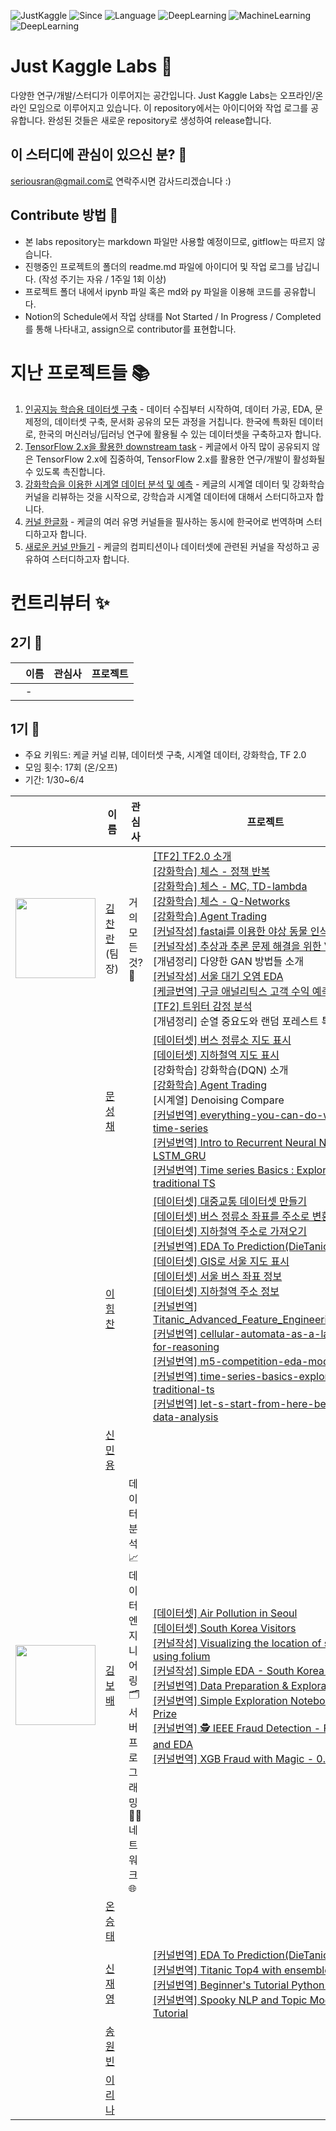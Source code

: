 ![JustKaggle](https://img.shields.io/badge/Community-JustKaggle-ff69b4.svg)
![Since](https://img.shields.io/badge/Since-2020-blueviolet.svg)
![Language](https://img.shields.io/badge/Language-Python-blue.svg)
![DeepLearning](https://img.shields.io/badge/Interest-Kaggle-9cf.svg)
![MachineLearning](https://img.shields.io/badge/Interest-MachineLearning-red.svg)
![DeepLearning](https://img.shields.io/badge/Interest-DeepLearning-red.svg)

# Just Kaggle Labs 🍦
다양한 연구/개발/스터디가 이루어지는 공간입니다. Just Kaggle Labs는 오프라인/온라인 모임으로 이루어지고 있습니다. 이 repository에서는 아이디어와 작업 로그를 공유합니다. 완성된 것들은 새로운 repository로 생성하여 release합니다.

## 이 스터디에 관심이 있으신 분? 🦄
seriousran@gmail.com로 연락주시면 감사드리겠습니다 :)

## Contribute 방법 🏃
- 본 labs repository는 markdown 파일만 사용할 예정이므로, gitflow는 따르지 않습니다.
- 진행중인 프로젝트의 폴더의 readme.md 파일에 아이디어 및 작업 로그를 남깁니다. (작성 주기는 자유 / 1주일 1회 이상)
- 프로젝트 폴더 내에서 ipynb 파일 혹은 md와 py 파일을 이용해 코드를 공유합니다.
- Notion의 Schedule에서 작업 상태를 Not Started / In Progress / Completed 를 통해 나타내고, assign으로 contributor를 표현합니다.

# 지난 프로젝트들 📚
1. [인공지능 학습용 데이터셋 구축](1_part/1_00_dataset_project.md) - 데이터 수집부터 시작하여, 데이터 가공, EDA, 문제정의, 데이터셋 구축, 문서화 공유의 모든 과정을 거칩니다. 한국에 특화된 데이터로, 한국의 머신러닝/딥러닝 연구에 활용될 수 있는 데이터셋을 구축하고자 합니다.
2. [TensorFlow 2.x을 활용한 downstream task](1_part/2_00_tf2_project.md) - 케글에서 아직 많이 공유되지 않은 TensorFlow 2.x에 집중하여, TensorFlow 2.x를 활용한 연구/개발이 활성화될 수 있도록 촉진합니다.
3. [강화학습을 이용한 시계열 데이터 분석 및 예측](1_part/3_00_RL_project.md) - 케글의 시계열 데이터 및 강화학습 커널을 리뷰하는 것을 시작으로, 강학습과 시계열 데이터에 대해서 스터디하고자 합니다.
4. [커널 한글화](1_part/4_00_Kg_KOR_project.md) - 케글의 여러 유명 커널들을 필사하는 동시에 한국어로 번역하며 스터디하고자 합니다.
5. [새로운 커널 만들기](1_part/5_00_new_project.md) - 케글의 컴피티션이나 데이터셋에 관련된 커널을 작성하고 공유하여 스터디하고자 합니다.

# 컨트리뷰터 ✨
## 2기 🚀
|  | 이름 | 관심사 | 프로젝트 |
|---|------|-------|---------|
|   |  -  |    |   |
## 1기 🔰
- 주요 키워드: 케글 커널 리뷰, 데이터셋 구축, 시계열 데이터, 강화학습, TF 2.0
- 모임 횟수: 17회 (온/오프)
- 기간: 1/30~6/4

|  | 이름 | 관심사 | 프로젝트 |
|---|------|-------|---------|
|   <img src = "https://avatars1.githubusercontent.com/u/4317641?s=460&u=8d90f1833f528e5a62e26b7f6af5c9868d2820af&v=4" width="128px;"/>   |  [김찬란](https://github.com/seriousran) <br/> (팀장)    |  거의 모든 것? 🌌   | [\[TF2\] TF2.0 소개](1_part/2_01_tf2_introduction.md) <br/> [\[강화학습\] 체스 - 정책 반복](1_part/3_01_RL_Chess_1_Policy_Iteration.ipynb) <br/> [\[강화학습\] 체스 - MC, TD-lambda ](1_part/3_02_RL_Chess_2_model_free_methods.ipynb) <br/> [\[강화학습\] 체스 - Q-Networks](1_part/3_03_RL_Chess_3_q_networks.ipynb) <br/> [\[강화학습\] Agent Trading](1_part/3_04_RL_Agent_Trading.ipynb) <br/> [\[커널작성\] fastai를 이용한 야상 동물 인식](https://www.kaggle.com/seriousran/simple-starter-iwildcam-2020) <br/> [\[커널작성\] 추상과 추론 문제 해결을 위한 VAE](https://www.kaggle.com/seriousran/variational-autoencoder-abstraction-and-reasoning) <br/>  \[개념정리\] 다양한 GAN 방법들 소개 <br/> [\[커널작성\] 서울 대기 오염 EDA](https://www.kaggle.com/seriousran/eda-ing) <br/> [\[케글번역\] 구글 애널리틱스 고객 수익 예측](https://www.kaggle.com/seriousran/kr-base-model-v2-user-level-solution/) <br/> [\[TF2\] 트위터 감정 분석](https://www.kaggle.com/seriousran/twitter-sentiment-analysis-using-bert-in-tf-2)  <br/> \[개념정리\] 순열 중요도와 랜덤 포레스트 특징 중요도 |
|    |  [문성채](https://github.com/powersht22)    |    | [\[데이터셋\] 버스 정류소 지도 표시](https://github.com/Just-Kaggle/labs/blob/master/1_part/1_06_Gis_BusStation.ipynb) <br/> [\[데이터셋\] 지하철역 지도 표시](https://github.com/Just-Kaggle/labs/blob/master/1_part/1_06_Gis_SubwayStation.ipynb) <br/> \[강화학습\] 강화학습(DQN) 소개 <br/> [\[강화학습\] Agent Trading](https://github.com/Just-Kaggle/labs/blob/master/1_part/3_04_RL_Agent_Trading.ipynb) <br/> \[시계열\] Denoising Compare <br/> [\[커널번역\] everything-you-can-do-with-a-time-series](https://github.com/Just-Kaggle/labs/blob/master/1_part/4_09_Kg_kor_everything-you-can-do-with-a-time-series.ipynb) <br/> [\[커널번역\] Intro to Recurrent Neural Networks LSTM_GRU](https://github.com/Just-Kaggle/labs/blob/master/1_part/4_10_Kg_kor_intro-to-recurrent-neural-networks-lstm-gru.ipynb) <br/> [\[커널번역\] Time series Basics : Exploring traditional TS](https://github.com/Just-Kaggle/labs/blob/master/1_part/4_15_Kg_time-series-basics-exploring-traditional-ts.ipynb) <br/>   |   |
|    |  [이힘찬](https://github.com/ssilb4)    |    |   <!--1-->[\[데이터셋\] 대중교통 데이터셋 만들기](https://github.com/Just-Kaggle/labs/blob/master/1_part/1_04_public_transport_dataset.ipynb) <br/> <!--2-->[\[데이터셋\] 버스 정류소 좌표를 주소로 변환](https://github.com/Just-Kaggle/labs/blob/master/1_part/1_10_bus_coordinate_to_address.py) <br/> <!--3-->[\[데이터셋\] 지하철역 주소로 가져오기](https://github.com/Just-Kaggle/labs/blob/master/1_part/1_10_subway_address.py) <br/> <!--4-->[\[커널번역\] EDA To Prediction(DieTanic)](https://github.com/Just-Kaggle/labs/blob/master/1_part/4_06_Kg_EDA%20To%20Prediction(DieTanic).ipynb) <br/>  <!--5-->[\[데이터셋\] GIS로 서울 지도 표시](https://github.com/Just-Kaggle/labs/blob/master/1_part/1_07_Gis_seoul_gis_map.ipynb) <br/> <!--6-->[\[데이터셋\] 서울 버스 좌표 정보](https://github.com/Just-Kaggle/labs/blob/master/1_part/1_Gis_dataset/seoul_bus_coordinate.csv) <br/> <!--7-->[\[데이터셋\] 지하철역 주소 정보](https://github.com/Just-Kaggle/labs/blob/master/1_part/1_Gis_dataset/subway_addr_comp.csv) <br/> <!--8-->[\[커널번역\] Titanic_Advanced_Feature_Engineering_Tutorial](https://github.com/Just-Kaggle/labs/blob/master/1_part/4_08_Kg_Titanic_Advanced_Feature_Engineering_Tutorial.ipynb) <br/> <!--9-->[\[커널번역\] cellular-automata-as-a-language-for-reasoning](https://github.com/Just-Kaggle/labs/blob/master/1_part/4_10_Kg_cellular-automata-as-a-language-for-reasoning.ipynb) <br/> <!--10-->[\[커널번역\] m5-competition-eda-models](https://github.com/Just-Kaggle/labs/blob/master/1_part/4_11_Kg_m5-competition-eda-models.ipynb) <br/> <!--11-->[\[커널번역\] time-series-basics-exploring-traditional-ts](https://github.com/Just-Kaggle/labs/blob/master/1_part/4_15_Kg_time-series-basics-exploring-traditional-ts.ipynb) <br/> <!--12-->[\[커널번역\] let-s-start-from-here-beginners-data-analysis](https://github.com/Just-Kaggle/labs/blob/master/1_part/4_16_Kg_let-s-start-from-here-beginners-data-analysis.ipynb) <br/>  |  |
|    |  [신민용](https://github.com/minyong-shin)    |    |   |   |
| <img src = "https://avatars3.githubusercontent.com/u/37873745?s=460&u=787b17951a0724e3089a46fa04f94afcfb438b82&v=4" width="128px;"/>    |  [김보배](https://github.com/KimDoubleB)    |  데이터 분석📈<br/>데이터 엔지니어링🗂️<br/>서버 프로그래밍👨‍💻<br/>네트워크🌐<br/>  | [\[데이터셋\] Air Pollution in Seoul](https://www.kaggle.com/bappekim/air-pollution-in-seoul) <br/> [\[데이터셋\] South Korea Visitors](https://www.kaggle.com/bappekim/south-korea-visitors) <br/> [\[커널작성\] Visualizing the location of station using folium](https://www.kaggle.com/bappekim/visualizing-the-location-of-station-using-folium) <br/> [\[커널작성\] Simple EDA - South Korea Visitors](https://www.kaggle.com/bappekim/simple-eda-south-korea-visitors) <br/> [\[커널번역\] Data Preparation & Exploration](1_part/4_03_Kg_KOR_Data_Preparation_&_Exploration.ipynb) <br/> [\[커널번역\] Simple Exploration Notebook - Zillow Prize](1_part/4_04_Kg_Simple_Exploration_Notebook_ZillowPrize.ipynb) <br/> [\[커널번역\] 🕵️ IEEE Fraud Detection - First Look and EDA](https://github.com/Just-Kaggle/labs/blob/master/1_part/4_05_Kg_%F0%9F%95%B5%EF%B8%8F%20IEEE%20Fraud%20Detection%20-%20First%20Look%20and%20EDA.ipynb) <br/> [\[커널번역\] XGB Fraud with Magic - 0.9600](https://github.com/Just-Kaggle/labs/blob/master/1_part/4_08_Kg_XGB%20Fraud%20with%20Magic%20-%200.9600.ipynb) <br/>|   |
|    |  [온승태](https://github.com/smylere)    |     |   |   |
|    |  [신재영](https://github.com/jyshin0926)    |    |[\[커널번역\] EDA To Prediction(DieTanic)](https://github.com/Just-Kaggle/labs/blob/master/1_part/4_06_Kg_EDA%20To%20Prediction(DieTanic)_2.ipynb) <br/> [\[커널번역\] Titanic Top4 with ensemble modeling](https://github.com/Just-Kaggle/labs/blob/master/1_part/4_09_Kg_Titanic_Top_4_with_ensemble_modeling.ipynb) <br/> [\[커널번역\] Beginner's Tutorial Python for NLP](https://github.com/Just-Kaggle/labs/blob/master/1_part/4_10_Kg_KOR_Beginner's_Tutorial_Python.ipynb) <br/> [\[커널번역\] Spooky NLP and Topic Modeling Tutorial](https://github.com/Just-Kaggle/labs/blob/master/1_part/4_10_Kg_Spooky%20NLP%20and%20Topic%20Modelling%20tutorial.ipynb) <br/> |   |
|    |  [송원빈](https://github.com/oneofSong)    |    |   |   |
|    |  [이리나](https://github.com/sandartchip)    |    |   |   |
